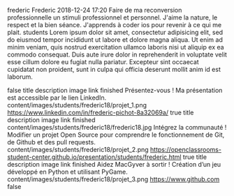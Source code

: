 frederic
Frederic
2018-12-24 17:20
Faire de ma reconversion professionnelle un stimuli professionnel et personnel.
J'aime la nature, le respect et la bien séance. J'apprends à coder ios pour revenir à ce qui me plait.
students
Lorem ipsum dolor sit amet, consectetur adipisicing elit, sed do eiusmod tempor incididunt ut labore et dolore magna aliqua. Ut enim ad minim veniam, quis nostrud exercitation ullamco laboris nisi ut aliquip ex ea commodo consequat. Duis aute irure dolor in reprehenderit in voluptate velit esse cillum dolore eu fugiat nulla pariatur. Excepteur sint occaecat cupidatat non proident, sunt in culpa qui officia deserunt mollit anim id est laborum.

false
title	description	image	link	finished
Présentez-vous !
Ma présentation est accessible par le lien LinkedIn.
content/images/students/frederic18/projet_1.png
https://www.linkedin.com/in/frederic-pichot-8a32069a/
true
title	description	image	link	finished
content/images/students/frederic18/frederic18.jpg
Intégrez la communauté !
Modifier un projet Open Source pour comprendre le fonctionnement de Git, de Github et des pull requests.
content/images/students/frederic18/projet_2.png
https://openclassrooms-student-center.github.io/presentation/students/frederic.html
true
title	description	image	link	finished
Aidez MacGyver à sortir !
Création d’un jeu développé en Python et utilisant PyGame.
content/images/students/frederic18/projet_3.png
https://www.github.com
false
